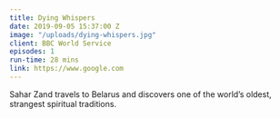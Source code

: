 ```yaml
---
title: Dying Whispers
date: 2019-09-05 15:37:00 Z
image: "/uploads/dying-whispers.jpg"
client: BBC World Service
episodes: 1
run-time: 28 mins
link: https://www.google.com
---
```


Sahar Zand travels to Belarus and discovers one of the world’s oldest, strangest spiritual traditions.